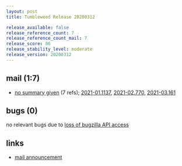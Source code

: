 ```yaml
---
layout: post
title: Tumbleweed Release 20200312

release_available: false
release_reference_count: 7
release_reference_count_mail: 7
release_score: 86
release_stability_level: moderate
release_version: 20200312
---
```


## mail (1:7)

- [no summary given](https://lists.opensuse.org/opensuse-factory/2020-03/msg00162.html) (7 refs); [2021-01.1137](https://github.com/boombatower/tumbleweed-review/issues/10), [2021-02.770](https://github.com/boombatower/tumbleweed-review/issues/10), [2021-03.161](https://github.com/boombatower/tumbleweed-review/issues/10)

## bugs (0)

<!--more-->

no relevant bugs due to [loss of bugzilla API access](https://bugzilla.opensuse.org/show_bug.cgi?id=1157722)



## links

- [mail announcement](https://github.com/boombatower/tumbleweed-review/issues/10)
